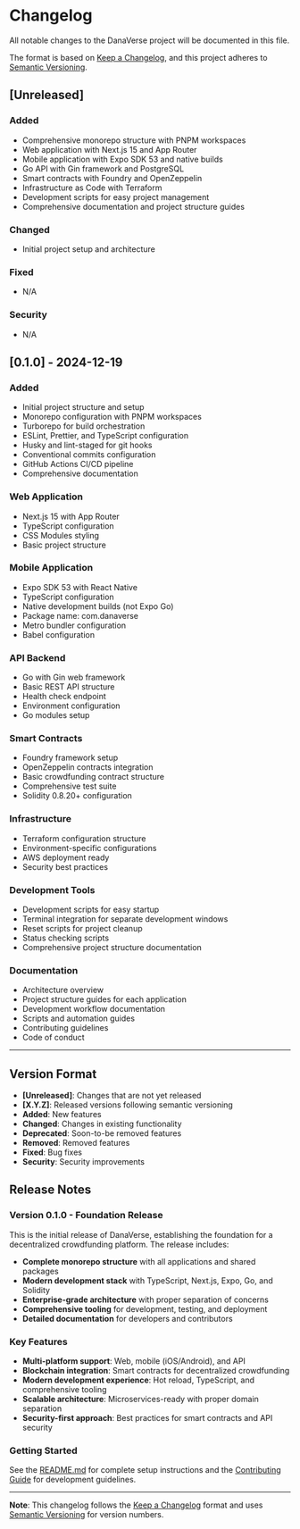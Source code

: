# Changelog

All notable changes to the DanaVerse project will be documented in this file.

The format is based on [Keep a Changelog](https://keepachangelog.com/en/1.0.0/),
and this project adheres to [Semantic Versioning](https://semver.org/spec/v2.0.0.html).

## [Unreleased]

### Added

- Comprehensive monorepo structure with PNPM workspaces
- Web application with Next.js 15 and App Router
- Mobile application with Expo SDK 53 and native builds
- Go API with Gin framework and PostgreSQL
- Smart contracts with Foundry and OpenZeppelin
- Infrastructure as Code with Terraform
- Development scripts for easy project management
- Comprehensive documentation and project structure guides

### Changed

- Initial project setup and architecture

### Fixed

- N/A

### Security

- N/A

## [0.1.0] - 2024-12-19

### Added

- Initial project structure and setup
- Monorepo configuration with PNPM workspaces
- Turborepo for build orchestration
- ESLint, Prettier, and TypeScript configuration
- Husky and lint-staged for git hooks
- Conventional commits configuration
- GitHub Actions CI/CD pipeline
- Comprehensive documentation

### Web Application

- Next.js 15 with App Router
- TypeScript configuration
- CSS Modules styling
- Basic project structure

### Mobile Application

- Expo SDK 53 with React Native
- TypeScript configuration
- Native development builds (not Expo Go)
- Package name: com.danaverse
- Metro bundler configuration
- Babel configuration

### API Backend

- Go with Gin web framework
- Basic REST API structure
- Health check endpoint
- Environment configuration
- Go modules setup

### Smart Contracts

- Foundry framework setup
- OpenZeppelin contracts integration
- Basic crowdfunding contract structure
- Comprehensive test suite
- Solidity 0.8.20+ configuration

### Infrastructure

- Terraform configuration structure
- Environment-specific configurations
- AWS deployment ready
- Security best practices

### Development Tools

- Development scripts for easy startup
- Terminal integration for separate development windows
- Reset scripts for project cleanup
- Status checking scripts
- Comprehensive project structure documentation

### Documentation

- Architecture overview
- Project structure guides for each application
- Development workflow documentation
- Scripts and automation guides
- Contributing guidelines
- Code of conduct

---

## Version Format

- **[Unreleased]**: Changes that are not yet released
- **[X.Y.Z]**: Released versions following semantic versioning
- **Added**: New features
- **Changed**: Changes in existing functionality
- **Deprecated**: Soon-to-be removed features
- **Removed**: Removed features
- **Fixed**: Bug fixes
- **Security**: Security improvements

## Release Notes

### Version 0.1.0 - Foundation Release

This is the initial release of DanaVerse, establishing the foundation for a decentralized crowdfunding platform. The release includes:

- **Complete monorepo structure** with all applications and shared packages
- **Modern development stack** with TypeScript, Next.js, Expo, Go, and Solidity
- **Enterprise-grade architecture** with proper separation of concerns
- **Comprehensive tooling** for development, testing, and deployment
- **Detailed documentation** for developers and contributors

### Key Features

- **Multi-platform support**: Web, mobile (iOS/Android), and API
- **Blockchain integration**: Smart contracts for decentralized crowdfunding
- **Modern development experience**: Hot reload, TypeScript, and comprehensive tooling
- **Scalable architecture**: Microservices-ready with proper domain separation
- **Security-first approach**: Best practices for smart contracts and API security

### Getting Started

See the [README.md](README.md) for complete setup instructions and the [Contributing Guide](CONTRIBUTING.md) for development guidelines.

---

**Note**: This changelog follows the [Keep a Changelog](https://keepachangelog.com/) format and uses [Semantic Versioning](https://semver.org/) for version numbers.
